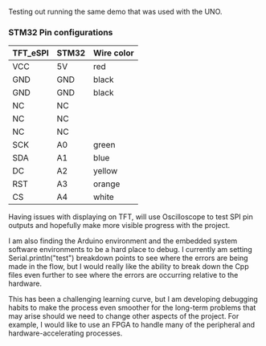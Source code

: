 Testing out running the same demo that was used with the UNO.

### STM32 Pin configurations

|TFT_eSPI|STM32|Wire color|
| -----------  | ----------- |-|
| VCC| 5V |red|
|  GND  |GND |black|
|GND | GND|black|
|NC|NC|
|NC|NC|
|NC|NC|
|SCK| A0| green|
|SDA | A1|blue|
| DC | A2| yellow|
|RST | A3| orange|
|CS| A4| white|

Having issues with displaying on TFT, will use Oscilloscope to test SPI pin outputs and hopefully make more visible progress with the project. 

I am also finding the Arduino environment and the embedded system software environments to be a hard place to debug. I currently am setting Serial.println("test") breakdown points to see where the errors are being made in the flow, but I would really like the ability to break down the Cpp files even further to see where the errors are occurring relative to the hardware. 

This has been a challenging learning curve, but I am developing debugging habits to make the process even smoother for the long-term problems that may arise should we need to change other aspects of the project. For example, I would like to use an FPGA to handle many of the peripheral and hardware-accelerating processes.

